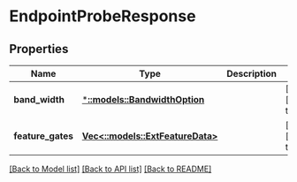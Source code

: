 # EndpointProbeResponse

## Properties
Name | Type | Description | Notes
------------ | ------------- | ------------- | -------------
**band_width** | [***::models::BandwidthOption**](BandwidthOption.md) |  | [optional] [default to null]
**feature_gates** | [**Vec<::models::ExtFeatureData>**](ExtFeatureData.md) |  | [optional] [default to null]

[[Back to Model list]](../README.md#documentation-for-models) [[Back to API list]](../README.md#documentation-for-api-endpoints) [[Back to README]](../README.md)


